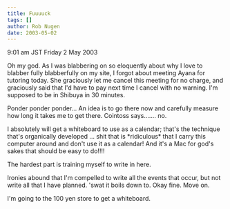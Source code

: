```yaml
---
title: Fuuuuck
tags: []
author: Rob Nugen
date: 2003-05-02
---
```


<p class=date>9:01 am JST Friday 2 May 2003</p>

<p>Oh my god.  As I was blabbering on so eloquently about why I love
to blabber fully blabberfully on my site, I forgot about meeting Ayana
for tutoring today.  She graciously let me cancel this meeting for no
charge, and graciously said that I'd have to pay next time I cancel
with no warning.  I'm supposed to be in Shibuya in 30 minutes.</p>

<p>Ponder ponder ponder...  An idea is to go there now and carefully
measure how long it takes me to get there.  Cointoss
says....... no.</p>

<p>I absolutely will get a whiteboard to use as a calendar; that's the
technique that's organically developed ...  shit that is *ridiculous*
that I carry this computer around and don't use it as a calendar!  And
it's a Mac for god's sakes that should be easy to do!!!!</p>

<p>The hardest part is training myself to write in here.</p>

<p>Ironies abound that I'm compelled to write all the events that
occur, but not write all that I have planned.  'swat it boils down
to.  Okay fine.  Move on.</p>

<p>I'm going to the 100 yen store to get a whiteboard.</p>
